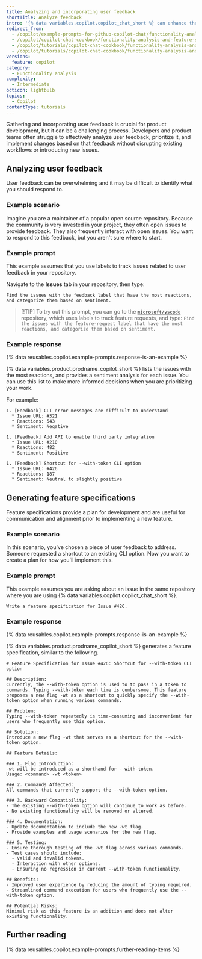 ```yaml
---
title: Analyzing and incorporating user feedback
shortTitle: Analyze feedback
intro: '{% data variables.copilot.copilot_chat_short %} can enhance the process of incorporating user feedback into your project.'
redirect_from:
  - /copilot/example-prompts-for-github-copilot-chat/functionality-analysis-and-feature-suggestions/analyzing-and-incorporating-user-feedback
  - /copilot/copilot-chat-cookbook/functionality-analysis-and-feature-suggestions/analyzing-and-incorporating-user-feedback
  - /copilot/tutorials/copilot-chat-cookbook/functionality-analysis-and-feature-suggestions/analyzing-and-incorporating-user-feedback
  - /copilot/tutorials/copilot-chat-cookbook/functionality-analysis-and-feature-suggestions/analyze-feedback
versions:
  feature: copilot
category:
  - Functionality analysis
complexity:
  - Intermediate
octicon: lightbulb
topics:
  - Copilot
contentType: tutorials
---
```


Gathering and incorporating user feedback is crucial for product development, but it can be a challenging process. Developers and product teams often struggle to effectively analyze user feedback, prioritize it, and implement changes based on that feedback without disrupting existing workflows or introducing new issues.

## Analyzing user feedback

User feedback can be overwhelming and it may be difficult to identify what you should respond to.

### Example scenario

Imagine you are a maintainer of a popular open source repository. Because the community is very invested in your project, they often open issues to provide feedback. They also frequently interact with open issues. You want to respond to this feedback, but you aren't sure where to start.

### Example prompt

This example assumes that you use labels to track issues related to user feedback in your repository.

Navigate to the **Issues** tab in your repository, then type:

`Find the issues with the feedback label that have the most reactions, and categorize them based on sentiment.`

>[!TIP] To try out this prompt, you can go to the [`microsoft/vscode`](https://github.com/microsoft/vscode/issues) repository, which uses labels to track feature requests, and type: `Find the issues with the feature-request label that have the most reactions, and categorize them based on sentiment.`

### Example response

{% data reusables.copilot.example-prompts.response-is-an-example %}

{% data variables.product.prodname_copilot_short %} lists the issues with the most reactions, and provides a sentiment analysis for each issue. You can use this list to make more informed decisions when you are prioritizing your work.

For example:

```text
1. [Feedback] CLI error messages are difficult to understand
  * Issue URL: #321
  * Reactions: 543
  * Sentiment: Negative

1. [Feedback] Add API to enable third party integration
  * Issue URL: #210
  * Reactions: 482
  * Sentiment: Positive

1. [Feedback] Shortcut for --with-token CLI option
  * Issue URL: #426
  * Reactions: 187
  * Sentiment: Neutral to slightly positive
```

## Generating feature specifications

Feature specifications provide a plan for development and are useful for communication and alignment prior to implementing a new feature.

### Example scenario

In this scenario, you've chosen a piece of user feedback to address. Someone requested a shortcut to an existing CLI option. Now you want to create a plan for how you'll implement this.

### Example prompt

This example assumes you are asking about an issue in the same repository where you are using {% data variables.copilot.copilot_chat_short %}.

`Write a feature specification for Issue #426.`

### Example response

{% data reusables.copilot.example-prompts.response-is-an-example %}

{% data variables.product.prodname_copilot_short %} generates a feature specification, similar to the following.

```text
# Feature Specification for Issue #426: Shortcut for --with-token CLI option

## Description:
Currently, the --with-token option is used to to pass in a token to commands. Typing --with-token each time is cumbersome. This feature proposes a new flag -wt as a shortcut to quickly specify the --with-token option when running various commands.

## Problem:
Typing --with-token repeatedly is time-consuming and inconvenient for users who frequently use this option.

## Solution:
Introduce a new flag -wt that serves as a shortcut for the --with-token option.

## Feature Details:

### 1. Flag Introduction:
-wt will be introduced as a shorthand for --with-token.
Usage: <command> -wt <token>

### 2. Commands Affected:
All commands that currently support the --with-token option.

### 3. Backward Compatibility:
- The existing --with-token option will continue to work as before.
- No existing functionality will be removed or altered.

### 4. Documentation:
- Update documentation to include the new -wt flag.
- Provide examples and usage scenarios for the new flag.

### 5. Testing:
- Ensure thorough testing of the -wt flag across various commands.
- Test cases should include:
  - Valid and invalid tokens.
  - Interaction with other options.
  - Ensuring no regression in current --with-token functionality.

## Benefits:
- Improved user experience by reducing the amount of typing required.
- Streamlined command execution for users who frequently use the --with-token option.

## Potential Risks:
Minimal risk as this feature is an addition and does not alter existing functionality.
```

## Further reading

{% data reusables.copilot.example-prompts.further-reading-items %}
